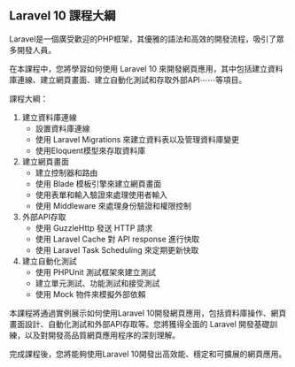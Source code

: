 ## Laravel 10 課程大綱

Laravel是一個廣受歡迎的PHP框架，其優雅的語法和高效的開發流程，吸引了眾多開發人員。

在本課程中，您將學習如何使用 Laravel 10 來開發網頁應用，其中包括建立資料庫連線、建立網頁畫面、建立自動化測試和存取外部API⋯⋯等項目。

課程大綱：

1.  建立資料庫連線
    -   設置資料庫連線
    -   使用 Laravel Migrations 來建立資料表以及管理資料庫變更
    -   使用Eloquent模型來存取資料庫
2.  建立網頁畫面
    -   建立控制器和路由
    -   使用 Blade 模板引擎來建立網頁畫面
    -   使用表單和輸入驗證來處理使用者輸入
    -   使用 Middleware 來處理身份驗證和權限控制
3.  外部API存取
    -   使用 GuzzleHttp 發送 HTTP 請求
    -   使用 Laravel Cache 對 API response 進行快取
    -   使用 Laravel Task Scheduling 來定期更新快取
4.  建立自動化測試
    -   使用 PHPUnit 測試框架來建立測試
    -   建立單元測試、功能測試和接受測試
    -   使用 Mock 物件來模擬外部依賴

本課程將通過實例展示如何使用Laravel 10開發網頁應用，包括資料庫操作、網頁畫面設計、自動化測試和外部API存取等。您將獲得全面的 Laravel 開發基礎訓練，以及對開發高品質網頁應用程序的深刻理解。

完成課程後，您將能夠使用Laravel 10開發出高效能、穩定和可擴展的網頁應用。
